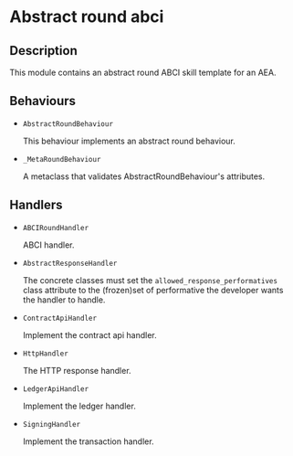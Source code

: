 # Abstract round abci

## Description

This module contains an abstract round ABCI skill template for an AEA.

## Behaviours

* `AbstractRoundBehaviour`

   This behaviour implements an abstract round behaviour.

* `_MetaRoundBehaviour`

   A metaclass that validates AbstractRoundBehaviour's attributes.


## Handlers

* `ABCIRoundHandler`

   ABCI handler.

* `AbstractResponseHandler`

   The concrete classes must set the `allowed_response_performatives`
    class attribute to the (frozen)set of performative the developer
    wants the handler to handle.

* `ContractApiHandler`

   Implement the contract api handler.

* `HttpHandler`

   The HTTP response handler.

* `LedgerApiHandler`

   Implement the ledger handler.

* `SigningHandler`

   Implement the transaction handler.


